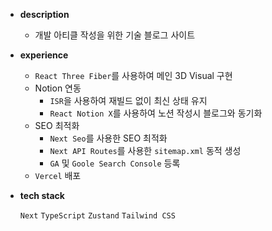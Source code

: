 - **description**
    - 개발 아티클 작성을 위한 기술 블로그 사이트
- **experience**
    - `React Three Fiber`를 사용하여 메인 3D Visual 구현
    - Notion 연동
        - `ISR`을 사용하여 재빌드 없이 최신 상태 유지
        - `React Notion X`를 사용하여 노션 작성시 블로그와 동기화
    - SEO 최적화
        - `Next Seo`를 사용한 SEO 최적화
        - `Next API Routes`를 사용한 `sitemap.xml` 동적 생성
        - `GA` 및 `Goole Search Console` 등록
    - `Vercel` 배포
- **tech stack**
    
    `Next` `TypeScript` `Zustand` `Tailwind CSS`
